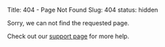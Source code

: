 Title: 404 - Page Not Found
Slug: 404
status: hidden

Sorry, we can not find the requested page.

Check out our [support page](https://efficientera.com/support/ "support") for more help.
